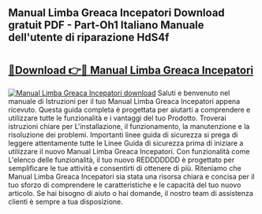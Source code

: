 ## Manual Limba Greaca Incepatori Download gratuit PDF - Part-Oh1 Italiano Manuale dell'utente di riparazione HdS4f

# <h2><a href="http://dfff7w.blite.top/?on=Manual+Limba+Greaca+Incepatori">🔗Download 👉🔴 Manual Limba Greaca Incepatori</a></h2>

[![Manual Limba Greaca Incepatori download](https://i.imgur.com/lujVjoI.png)](http://dfff7w.blite.top/?on=Manual+Limba+Greaca+Incepatori)
Saluti e benvenuto nel manuale di Istruzioni per il tuo Manual Limba Greaca Incepatori appena ricevuto. Questa guida completa è progettata per aiutarti a comprendere e utilizzare tutte le funzionalità e i vantaggi del tuo Prodotto. Troverai istruzioni chiare per L'installazione, il funzionamento, la manutenzione e la risoluzione dei problemi. Importanti linee guida di sicurezza si prega di leggere attentamente tutte le Linee Guida di sicurezza prima di iniziare a utilizzare il nuovo Manual Limba Greaca Incepatori. Con funzionalità come L'elenco delle funzionalità, il tuo nuovo REDDDDDDD è progettato per semplificare le tue attività e consentirti di ottenere di più. Riteniamo che Manual Limba Greaca Incepatori sia stata una risorsa chiara e concisa per il tuo sforzo di comprendere le caratteristiche e le capacità del tuo nuovo articolo. Se hai bisogno di aiuto o hai domande, il nostro team di assistenza clienti è sempre a tua disposizione.
